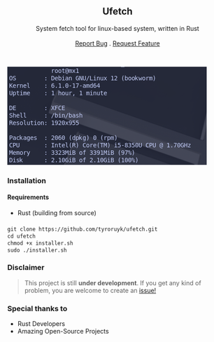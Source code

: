 <p align="center">
  <h2 align="center">Ufetch</h2>

  <p align="center">
    System fetch tool for linux-based system, written in Rust
    <br/>
    <br/>
    <a href="https://github.com/avishekdutta531/ufetch/issues">Report Bug</a>
    .
    <a href="https://github.com/avishekdutta531/ufetch/issues">Request Feature</a>
  </p>
</p>

<br/>

![ufetch](img/screenshot.png)

### Installation
#### Requirements
* Rust (building from source)
####
```
git clone https://github.com/tyroruyk/ufetch.git
cd ufetch
chmod +x installer.sh
sudo ./installer.sh
```

### Disclaimer
> This project is still <b>under development</b>. If you get any kind of problem, you are welcome to create an [issue!](https://github.com/avishekdutta531/Ufetch/issues)

### Special thanks to
* Rust Developers
* Amazing Open-Source Projects
